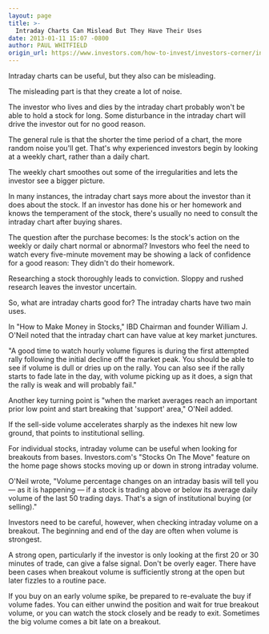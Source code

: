 ```yaml
---
layout: page
title: >-
  Intraday Charts Can Mislead But They Have Their Uses
date: 2013-01-11 15:07 -0800
author: PAUL WHITFIELD
origin_url: https://www.investors.com/how-to-invest/investors-corner/intraday-stock-charts-can-mislead-traders
---
```





Intraday charts can be useful, but they also can be misleading.


The misleading part is that they create a lot of noise.


The investor who lives and dies by the intraday chart probably won't be able to hold a stock for long. Some disturbance in the intraday chart will drive the investor out for no good reason.


The general rule is that the shorter the time period of a chart, the more random noise you'll get. That's why experienced investors begin by looking at a weekly chart, rather than a daily chart.


The weekly chart smoothes out some of the irregularities and lets the investor see a bigger picture.


In many instances, the intraday chart says more about the investor than it does about the stock. If an investor has done his or her homework and knows the temperament of the stock, there's usually no need to consult the intraday chart after buying shares.


The question after the purchase becomes: Is the stock's action on the weekly or daily chart normal or abnormal? Investors who feel the need to watch every five-minute movement may be showing a lack of confidence for a good reason: They didn't do their homework.


Researching a stock thoroughly leads to conviction. Sloppy and rushed research leaves the investor uncertain.


So, what are intraday charts good for? The intraday charts have two main uses.


In "How to Make Money in Stocks," IBD Chairman and founder William J. O'Neil noted that the intraday chart can have value at key market junctures.


"A good time to watch hourly volume figures is during the first attempted rally following the initial decline off the market peak. You should be able to see if volume is dull or dries up on the rally. You can also see if the rally starts to fade late in the day, with volume picking up as it does, a sign that the rally is weak and will probably fail."


Another key turning point is "when the market averages reach an important prior low point and start breaking that 'support' area," O'Neil added.


If the sell-side volume accelerates sharply as the indexes hit new low ground, that points to institutional selling.


For individual stocks, intraday volume can be useful when looking for breakouts from bases. Investors.com's "Stocks On The Move" feature on the home page shows stocks moving up or down in strong intraday volume.


O'Neil wrote, "Volume percentage changes on an intraday basis will tell you — as it is happening — if a stock is trading above or below its average daily volume of the last 50 trading days. That's a sign of institutional buying (or selling)."


Investors need to be careful, however, when checking intraday volume on a breakout. The beginning and end of the day are often when volume is strongest.


A strong open, particularly if the investor is only looking at the first 20 or 30 minutes of trade, can give a false signal. Don't be overly eager. There have been cases when breakout volume is sufficiently strong at the open but later fizzles to a routine pace.


If you buy on an early volume spike, be prepared to re-evaluate the buy if volume fades. You can either unwind the position and wait for true breakout volume, or you can watch the stock closely and be ready to exit. Sometimes the big volume comes a bit late on a breakout.




